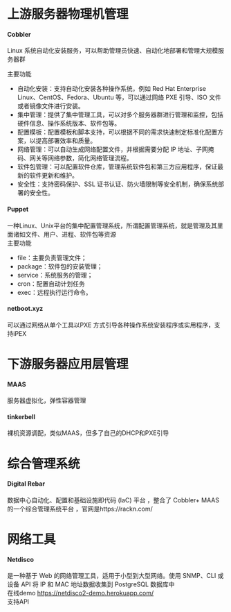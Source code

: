 上游服务器物理机管理
===============
#### Cobbler 
Linux 系统自动化安装服务，可以帮助管理员快速、自动化地部署和管理大规模服务器群  

主要功能  
- 自动化安装：支持自动化安装各种操作系统，例如 Red Hat Enterprise Linux、CentOS、Fedora、Ubuntu 等，可以通过网络 PXE 引导、ISO 文件或者镜像文件进行安装。
- 集中管理：提供了集中管理工具，可以对多个服务器群进行管理和监控，包括硬件信息、操作系统版本、软件包等。
- 配置模板：配置模板和脚本支持，可以根据不同的需求快速制定标准化配置方案，以提高部署效率和质量。
- 网络管理：可以自动生成网络配置文件，并根据需要分配 IP 地址、子网掩码、网关等网络参数，简化网络管理流程。
- 软件包管理：可以配置软件仓库，管理系统软件包和第三方应用程序，保证最新的软件更新和维护。
- 安全性：支持密码保护、SSL 证书认证、防火墙限制等安全机制，确保系统部署的安全性。


#### Puppet
一种Linux、Unix平台的集中配置管理系统，所谓配置管理系统，就是管理及其里面诸如文件、用户、进程、软件包等资源  
主要功能  
- file：主要负责管理文件；
- package：软件包的安装管理；
- service：系统服务的管理；
- cron：配置自动计划任务
- exec：远程执行运行命令。

#### netboot.xyz
可以通过网络从单个工具以PXE 方式引导各种操作系统安装程序或实用程序，支持iPEX



下游服务器应用层管理
===============
#### MAAS 
服务器虚拟化，弹性容器管理


#### tinkerbell
裸机资源调配，类似MAAS，但多了自己的DHCP和PXE引导



综合管理系统
===============
#### Digital Rebar
数据中心自动化、配置和基础设施即代码 (IaC) 平台 ，整合了 Cobbler+ MAAS的一个综合管理系统平台 ，官网是https://rackn.com/




网络工具
==============
#### Netdisco 
是一种基于 Web 的网络管理工具，适用于小型到大型网络。使用 SNMP、CLI 或设备 API 将 IP 和 MAC 地址数据收集到 PostgreSQL 数据库中  
在线demo https://netdisco2-demo.herokuapp.com/  
支持API